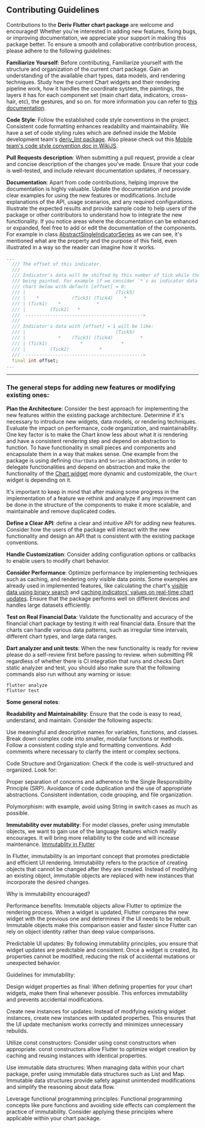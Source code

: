 ## Contributing Guidelines

Contributions to the **Deriv Flutter chart package** are welcome and encouraged! Whether you're interested in adding new features, fixing bugs, or improving documentation, we appreciate your support in making this package better. To ensure a smooth and collaborative contribution process, please adhere to the following guidelines:

**Familiarize Yourself**: Before contributing, Familiarize yourself with the structure and organization of the current chart package. Gain an understanding of the available chart types, data models, and rendering techniques. Study how the current Chart widgets and their rendering pipeline work, how it handles the coordinate system, the paintings, the layers it has for each component set (main chart data, indicators, cross-hair, etc), the gestures, and so on. for more information you can refer to [this documentation](https://github.com/regentmarkets/flutter-chart/blob/dev/docs/how_chart_lib_works.md).

**Code Style**: Follow the established code style conventions in the project. Consistent code formatting enhances readability and maintainability. We have a set of code styling rules which are defined inside the Mobile development team's [deriv_lint package](https://github.com/regentmarkets/flutter-deriv-packages/blob/dev/packages/deriv_lint/lib/analysis_options.yaml). 
Also please check out this [Mobile team's code style convention doc in WikiJS](https://wikijs.deriv.cloud/en/Mobile/code_conventions/flutter_team_coding_conventions).

**Pull Requests description**: When submitting a pull request, provide a clear and concise description of the changes you've made. Ensure that your code is well-tested, and include relevant documentation updates, if necessary.

**Documentation**: Apart from code contributions, helping improve the documentation is highly valuable. Update the documentation and provide clear examples for using the new features or modifications. Include explanations of the API, usage scenarios, and any required configurations. Illustrate the expected results and provide sample code to help users of the package or other contributors to understand how to integrate the new functionality. If you notice areas where the documentation can be enhanced or expanded, feel free to add or edit the documentation of the components. 
For example in class [AbstractSingleIndicatorSeries](https://github.com/regentmarkets/flutter-chart/blob/1adc9ef463195a33fc331ef9fd0a45a1ab0cb4a8/lib/src/deriv_chart/chart/data_visualization/chart_series/indicators_series/abstract_single_indicator_series.dart#L60) as we can see, it's mentioned what are the property and the purpose of this field, even illustrated in a way so the reader can imagine how it works.
```Dart
...
  /// The offset of this indicator.
  ///
  /// Indicator's data will be shifted by this number of tick while they are
  /// being painted. For example if we consider `*`s as indicator data on the
  /// chart below with default [offset] = 0:
  /// |                                 (Tick5)
  /// |    *            (Tick3) (Tick4)    *
  /// | (Tick1)    *             *
  /// |         (Tick2)   *
  ///  ------------------------------------------->
  ///
  /// Indicator's data with [offset] = 1 will be like:
  /// |                                 (Tick5)
  /// |            *    (Tick3) (Tick4)          *
  /// | (Tick1)            *              *
  /// |         (Tick2)           *
  ///  ------------------------------------------->
  final int offset;
...
```



_____________
### The general steps for adding new features or modifying existing ones:

**Plan the Architecture**: Consider the best approach for implementing the new features within the existing package architecture. Determine if it's necessary to introduce new widgets, data models, or rendering techniques. Evaluate the impact on performance, code organization, and maintainability. One key factor is to make the Chart know less about what it is rendering and have a consistent rendering step and depend on abstraction to function. To have functionality in small pieces and components and encapsulate them in a way that makes sense. One example from the package is using defining `ChartData` and `Series` abstractions, in order to delegate functionalities and depend on abstraction and make the functionality of the [Chart widget](https://github.com/regentmarkets/flutter-chart/blob/1adc9ef463195a33fc331ef9fd0a45a1ab0cb4a8/lib/src/deriv_chart/chart/chart.dart#L39) more dynamic and customizable, the `Chart` widget is depending on it. 

It's important to keep in mind that after making some progress in the implementation of a feature we rethink and analyze if any improvement can be done in the structure of the components to make it more scalable, and maintainable and remove duplicated codes.

**Define a Clear API**: define a clear and intuitive API for adding new features. Consider how the users of the package will interact with the new functionality and design an API that is consistent with the existing package conventions.

**Handle Customization**: Consider adding configuration options or callbacks to enable users to modify chart behavior.

**Consider Performance**: Optimize performance by implementing techniques such as caching, and rendering only visible data points. Some examples are already used in implemented features, like calculating the chart's [visible data using binary search](https://github.com/regentmarkets/flutter-chart/blob/1adc9ef463195a33fc331ef9fd0a45a1ab0cb4a8/lib/src/deriv_chart/chart/data_visualization/chart_series/data_series.dart#L204) and [caching indicators' values on real-time chart updates](https://github.com/regentmarkets/flutter-chart/blob/1adc9ef463195a33fc331ef9fd0a45a1ab0cb4a8/lib/src/deriv_chart/chart/data_visualization/chart_series/indicators_series/abstract_single_indicator_series.dart#L17). 
Ensure that the package performs well on different devices and handles large datasets efficiently. 

**Test on Real Financial Data**: Validate the functionality and accuracy of the financial chart package by testing it with real financial data. Ensure that the charts can handle various data patterns, such as irregular time intervals, different chart types, and large data ranges.

**Dart analyzer and unit tests**: When the new functionality is ready for review please do a self-review first before passing to review. when submitting PR regardless of whether there is CI integration that runs and checks Dart static analyzer and test, you should also make sure that the following commands also run without any warning or issue:

```
flutter analyze
flutter test
```


****Some general notes****:

**Readability and Maintainability**: Ensure that the code is easy to read, understand, and maintain. Consider the following aspects:

Use meaningful and descriptive names for variables, functions, and classes.
Break down complex code into smaller, modular functions or methods.
Follow a consistent coding style and formatting conventions.
Add comments where necessary to clarify the intent or complex sections.

Code Structure and Organization: Check if the code is well-structured and organized. Look for:

Proper separation of concerns and adherence to the Single Responsibility Principle (SRP).
Avoidance of code duplication and the use of appropriate abstractions.
Consistent indentation, code grouping, and file organization.

Polymorphism: with example, avoid using String in switch cases as much as possible.

**Immutability over mutability**:
For model classes, prefer using immutable objects, we want to gain use of the language features which readily encourages. It will bring more reliability to the code and will increase maintenance. [Immutablity in Flutter](https://dart.academy/immutable-data-patterns-in-dart-and-flutter/#:~:text=There%20are%20a%20number%20of,what%20code%20is%20accessing%20it.)

In Flutter, immutability is an important concept that promotes predictable and efficient UI rendering. Immutability refers to the practice of creating objects that cannot be changed after they are created. Instead of modifying an existing object, immutable objects are replaced with new instances that incorporate the desired changes.

Why is immutability encouraged?

Performance benefits: Immutable objects allow Flutter to optimize the rendering process. When a widget is updated, Flutter compares the new widget with the previous one and determines if the UI needs to be rebuilt. Immutable objects make this comparison easier and faster since Flutter can rely on object identity rather than deep value comparisons.

Predictable UI updates: By following immutability principles, you ensure that widget updates are predictable and consistent. Once a widget is created, its properties cannot be modified, reducing the risk of accidental mutations or unexpected behavior.

Guidelines for immutability:

Design widget properties as final: When defining properties for your chart widgets, make them final whenever possible. This enforces immutability and prevents accidental modifications.

Create new instances for updates: Instead of modifying existing widget instances, create new instances with updated properties. This ensures that the UI update mechanism works correctly and minimizes unnecessary rebuilds.

Utilize const constructors: Consider using const constructors when appropriate. const constructors allow Flutter to optimize widget creation by caching and reusing instances with identical properties.

Use immutable data structures: When managing data within your chart package, prefer using immutable data structures such as List and Map. Immutable data structures provide safety against unintended modifications and simplify the reasoning about data flow.

Leverage functional programming principles: Functional programming concepts like pure functions and avoiding side effects can complement the practice of immutability. Consider applying these principles where applicable within your chart package.


